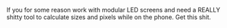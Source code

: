 If you for some reason work with modular LED screens and need a REALLY shitty tool to calculate sizes and pixels while on the phone. Get this shit.
